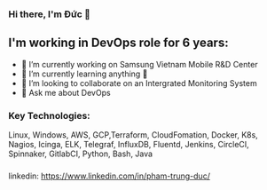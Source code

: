 ### Hi there, I'm Đức 👋

## I'm working in DevOps role for 6 years:

- 🔭 I’m currently working on Samsung Vietnam Mobile R&D Center
- 🌱 I’m currently learning anything 🤣
- 👯 I’m looking to collaborate on an Intergrated Monitoring System
- 💬 Ask me about DevOps
### Key Technologies:
Linux, Windows, AWS, GCP,Terraform, CloudFomation, Docker, K8s, Nagios, Icinga, ELK, Telegraf, InfluxDB, Fluentd, Jenkins, CircleCI, Spinnaker, GitlabCI, Python, Bash, Java
###
linkedin: https://www.linkedin.com/in/pham-trung-duc/

